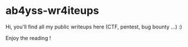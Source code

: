 # ab4yss-wr4iteups

Hi, you'll find all my public writeups here (CTF, pentest, bug bounty ...) :)

Enjoy the reading !
